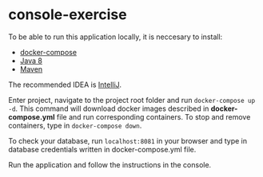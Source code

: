 # console-exercise

To be able to run this application locally, it is neccesary to install: 

 - [docker-compose](https://docs.docker.com/compose/install/) 
 - [Java 8](https://java.com/en/download/help/download_options.xml)
 - [Maven](https://maven.apache.org/) 

The recommended IDEA is [IntelliJ](https://www.jetbrains.com/idea/).

Enter project, navigate to the project root folder and run `docker-compose up -d`. This command will download docker images described in **docker-compose.yml** file and run corresponding containers. To stop and remove containers, type in `docker-compose down`.

To check your database, run `localhost:8081` in your browser and type in database credentials written in docker-compose.yml file.

Run the application and follow the instructions in the console.
